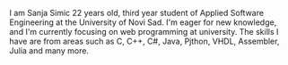 I am Sanja Simic 22 years old, third year student of Applied Software Engineering at the University of Novi Sad.
I'm eager for new knowledge, and I'm currently focusing on web programming at university.
The skills I have are from areas such as C, C++, C#, Java, Pjthon, VHDL, Assembler, Julia and many more.


<!---
sanja-simic/sanja-simic is a ✨ special ✨ repository because its `README.md` (this file) appears on your GitHub profile.
You can click the Preview link to take a look at your changes.
--->
